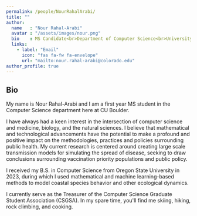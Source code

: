 ```yaml
---
permalink: /people/NourRahalArabi/
title: ""
author:
  name   : "Nour Rahal-Arabi"
  avatar : "/assets/images/nour.png"
  bio    : MS Candidate<br>Department of Computer Science<br>University of Colorado Boulder
  links:
    - label: "Email"
      icon: "fas fa-fw fa-envelope"
      url: "mailto:nour.rahal-arabi@colorado.edu"
author_profile: true
---
```


<!-- <img src="/assets/images/summary.png"> -->

## Bio 

My name is Nour Rahal-Arabi and I am a first year MS student in the Computer Science department here at CU Boulder.

I have always had a keen interest in the intersection of computer science and medicine, biology, and the natural sciences. I believe that mathematical and technological advancements have the potential to make a profound and positive impact on the methodologies, practices and policies surrounding public health. My current research is centered around creating large scale transmission models for simulating the spread of disease, seeking to draw conclusions surrounding vaccination priority populations and public policy.

I received my B.S. in Computer Science from Oregon State University in 2023, during which I used mathematical and machine learning-based methods to model coastal species behavior and other ecological dynamics.

I currently serve as the Treasurer of the Computer Science Graduate Student Association (CSGSA). In my spare time, you'll find me skiing, hiking, rock climbing, and cooking.


